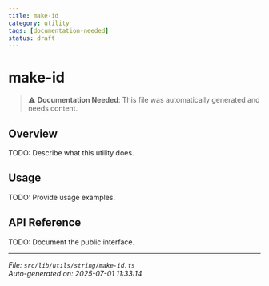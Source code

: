 ```yaml
---
title: make-id
category: utility
tags: [documentation-needed]
status: draft
---
```


# make-id

> ⚠️ **Documentation Needed**: This file was automatically generated and needs content.

## Overview

TODO: Describe what this utility does.

## Usage

TODO: Provide usage examples.

## API Reference

TODO: Document the public interface.

---

*File: `src/lib/utils/string/make-id.ts`*  
*Auto-generated on: 2025-07-01 11:33:14*
